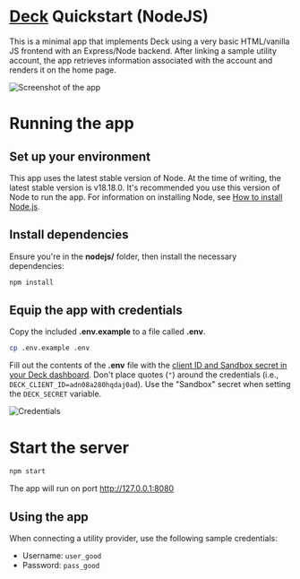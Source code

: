 # [Deck](https://deck.co) Quickstart (NodeJS)

This is a minimal app that implements Deck using a very basic HTML/vanilla JS frontend with an Express/Node backend. After linking a sample utility account, the app retrieves information associated with the account and renders it on the home page.

![Screenshot of the app](https://i.imgur.com/UBDKovj.png)

# Running the app

## Set up your environment

This app uses the latest stable version of Node. At the time of writing, the latest stable version is v18.18.0. It's recommended you use this version of Node to run the app. For information on installing Node, see [How to install Node.js](https://nodejs.dev/learn/how-to-install-nodejs).

## Install dependencies

Ensure you're in the **nodejs/** folder, then install the necessary dependencies:

```bash
npm install
```

## Equip the app with credentials

Copy the included **.env.example** to a file called **.env**.

```bash
cp .env.example .env
```

Fill out the contents of the **.env** file with the [client ID and Sandbox secret in your Deck dashboard](https://app.deck.co). Don't place quotes (`"`) around the credentials (i.e., `DECK_CLIENT_ID=adn08a280hqdaj0ad`). Use the "Sandbox" secret when setting the `DECK_SECRET` variable.

![Credentials](https://i.imgur.com/CNpRnby.png)

# Start the server

```bash
npm start
```

The app will run on port http://127.0.0.1:8080

## Using the app

When connecting a utility provider, use the following sample credentials:

- Username: `user_good`
- Password: `pass_good`
